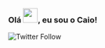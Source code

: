 ### Olá <img src="https://raw.githubusercontent.com/MartinHeinz/MartinHeinz/master/wave.gif" width="30px">, eu sou o Caio!

![Twitter Follow](https://img.shields.io/twitter/follow/csvallio?label=Me%20siga%20no%20Twetter&style=social)
